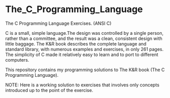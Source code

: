 # The_C_Programming_Language
The C Programming Language Exercises. (ANSI C)

C is a small, simple language.The design was controlled by a single person, rather than a committee,
and the result was a clean, consistent design with little baggage. The K&R book describes the
complete language and standard library, with numerous examples and exercises, in only 261 pages.
The simplicity of C made it relatively easy to learn and to port to different computers.

This repository contains my programming solutions to The K&R book (The C Programming Language).

NOTE: Here is a working solution to exercises that involves only concepts introduced up to the point of the exercise. 
